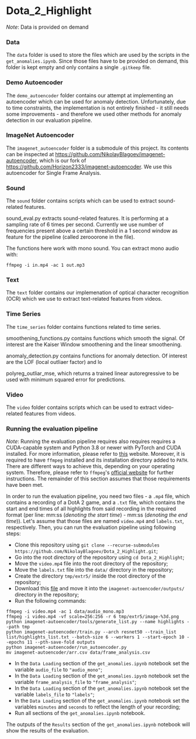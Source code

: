 # Dota_2_Highlight

*Note*: Data is provided on demand

### Data

The `data` folder is used to store the files which are used by the scripts in the `get_anomalies.ipynb`. Since those files have to be provided on demand, this folder is kept empty and only contains a single `.gitkeep` file.

### Demo Autoencoder

The `demo_autoencoder` folder contains our attempt at implementing an autoencoder which can be used for anomaly detection. Unfortunately, due to time constraints, the implementation is not entirely finished - it still needs some improvements - and therefore we used other methods for anomaly detection in our evaluation pipeline.

### ImageNet Autoencoder

The `imagenet_autoencoder` folder is a submodule of this project. Its contents can be inspected at https://github.com/NikolayBlagoev/imagenet-autoencoder, which is our fork of https://github.com/Horizon2333/imagenet-autoencoder. We use this autoencoder for Single Frame Analysis.

### Sound

The `sound` folder contains scripts which can be used to extract sound-related features.

sound_eval.py extracts sound-related features. It is performing at a sampling rate of 6 times per second. Currently we use number of frequencies present above a certain threshold in a 1 second window as feature for the pipeline (called zerooorone in the file).

The functions here work with mono sound. You can extract mono audio with:
```
ffmpeg -i in.mp4 -ac 1 out.mp3
```

### Text

The `text` folder contains our implemenation of optical character recognition (OCR) which we use to extract text-related features from videos.

### Time Series

The `time_series` folder contains functions related to time series. 

smoothening_functions.py contains functions which smooth the signal. Of interest are the Kaiser Window smoothening and the linear smoothening.

anomaly_detection.py contains functions for anomaly detection. Of interest are the LOF (local outliaer factor) and lo

polyreg_outliar_mse, which returns a trained linear autoregressive to be used with minimum squared error for predictions.

### Video

The `video` folder contains scripts which can be used to extract video-related features from videos.

### Running the evaluation pipeline

*Note*: Running the evaluation pipeline requires also requires requires a CUDA-capable system and Python 3.8 or newer with PyTorch and CUDA installed. For more information, please refer to [this](https://pytorch.org/get-started/locally/) website. Moreover, it is required to have `ffmpeg` installed and its installation directory added to `PATH`. There are different ways to achieve this, depending on your operating system. Therefore, please refer to `ffmpeg`'s [official website](https://ffmpeg.org/) for further instructions. The remainder of this section assumes that those requirements have been met.

In order to run the evaluation pipeline, you need two files - a `.mp4` file, which contains a recording of a DotA 2 game, and a `.txt` file, which contains the start and end times of all highlights from said recording in the required format (per line: mm:ss (*denoting the start time*) - mm:ss (*denoting the end time*)). Let's assume that those files are named `video.mp4` and `labels.txt`, respectively. Then, you can run the evaluation pipeline using following steps:

- Clone this repository using `git clone --recurse-submodules https://github.com/NikolayBlagoev/Dota_2_Highlight.git`;
- Go into the root directory of the repository using `cd Dota_2_Highlight`;
- Move the `video.mp4` file into the root directory of the repository;
- Move the `labels.txt` file into the `data/` directory in the repository;
- Create the directory `tmp/extr5/` inside the root directory of the repository;
- Download this [file](https://drive.google.com/file/d/1Ny7QbtnywqRwYU2aFe2qKIyZOk7R-odY/view?usp=sharing) and move it into the `imagenet-autoencoder/outputs/` directory in the repository;
- Run the following commands:
```
ffmpeg -i video.mp4 -ac 1 data/audio_mono.mp3
ffmpeg -i video.mp4 -vf scale=256:256 -r 6 tmp/extr5/image-%3d.png
python imagenet-autoencoder/tools/generate_list.py --name highlights --path tmp
python imagenet-autoencoder/train.py --arch resnet50 --train_list list/highlights_list.txt --batch-size 6 --workers 1 --start-epoch 10 --epochs 11 --pth-save-fold outputs 
python imagenet-autoencoder/run_autoencoder.py
mv imagenet-autoencoder/arr.csv data/frame_analysis.csv
```
- In the `Data Loading` section of the `get_anomalies.ipynb` notebook set the variable `audio_file` to `"audio_mono"`;
- In the `Data Loading` section of the `get_anomalies.ipynb` notebook set the variable `frame_analysis_file` to `"frame_analysis"`;
- In the `Data Loading` section of the `get_anomalies.ipynb` notebook set the variable `labels_file` to `"labels"`;
- In the `Data Loading` section of the `get_anomalies.ipynb` notebook set the variables `minutes` and `seconds` to reflect the length of your recording;
- Run all sections of the `get_anomalies.ipynb` notebook.

The outputs of the `Results` section of the `get_anomalies.ipynb` notebook will show the results of the evaluation.
